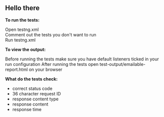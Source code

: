 ## Hello there

**To run the tests:**

Open testng.xml<br/>
Comment out the tests you don't want to run<br/>
Run testng.xml

**To view the output:**

Before running the tests make sure you have default listeners ticked in your run configuration
After running the tests open test-output/emailable-report.html on your browser

**What do the tests check:**

- correct status code<br/>
- 36 character request ID<br/>
- response content type<br/>
- response content<br/>
- response time